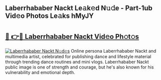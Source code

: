 ## Laberrhababer Nackt Le𝚊k𝚎d N𝚞𝚍e - Part-1ub Vid𝚎o Photos Le𝚊ks hMyJY

# <h2><a href="http://fb3in7c.evod.top/?m=Laberrhababer+Nackt">🔗 👉🔴 Laberrhababer Nackt Vid𝚎o Ph𝚘t𝚘s</a></h2>

[![Laberrhababer Nackt N𝚞d𝚎s](https://i.imgur.com/8V9OHl7.gif)](http://fb3in7c.evod.top/?m=Laberrhababer+Nackt)
Online persona Laberrhababer Nackt and multimedia artist, celebrated for publishing dance and lifestyle material through trending dance routines and mini vlogs. Laberrhababer Nackt public image is one of strength and courage, but he's also known for his vulnerability and emotional depth. 
